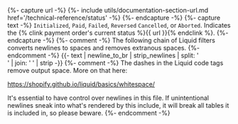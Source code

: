 {%- capture url -%}
    {%- include utils/documentation-section-url.md
        href='/technical-reference/status' -%}
{%- endcapture -%}
{%- capture text -%}
`Initialized`, `Paid`, `Failed`, `Reversed` `Cancelled`, or `Aborted`. Indicates the
{% clink payment order's current status %}{{ url }}{% endclink %}.
{%- endcapture -%}
{%- comment -%}
The following chain of Liquid filters converts newlines to spaces and removes
extranous spaces.
{%- endcomment -%}
{{- text | newline_to_br | strip_newlines | split: '<br />' | join: ' ' | strip -}}
{%- comment -%}
The dashes in the Liquid code tags remove output space. More on that here:

<https://shopify.github.io/liquid/basics/whitespace/>

It's essential to have control over newlines in this file. If unintentional
newlines sneak into what's rendered by this include, it will break all tables
it is included in, so please beware.
{%- endcomment -%}
